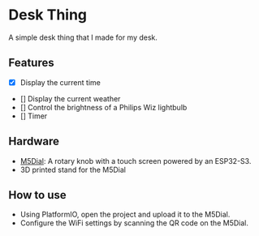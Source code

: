 # Desk Thing

A simple desk thing that I made for my desk. 

## Features

- [x] Display the current time
- [] Display the current weather
- [] Control the brightness of a Philips Wiz lightbulb
- [] Timer


## Hardware

- [M5Dial](https://shop.m5stack.com/products/m5stack-dial-esp32-s3-smart-rotary-knob-w-1-28-round-touch-screen): A rotary knob with a touch screen powered by an ESP32-S3.
- 3D printed stand for the M5Dial

## How to use

- Using PlatformIO, open the project and upload it to the M5Dial.
- Configure the WiFi settings by scanning the QR code on the M5Dial.
